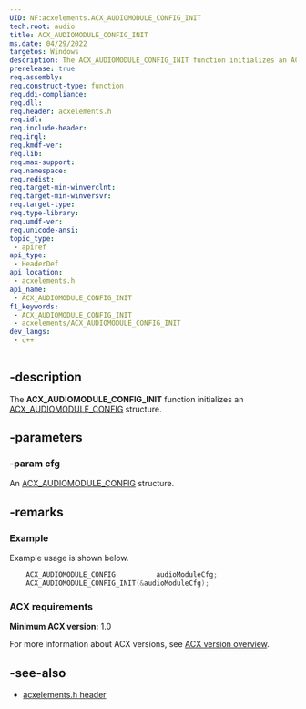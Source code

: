 ```yaml
---
UID: NF:acxelements.ACX_AUDIOMODULE_CONFIG_INIT
tech.root: audio 
title: ACX_AUDIOMODULE_CONFIG_INIT
ms.date: 04/29/2022
targetos: Windows
description: The ACX_AUDIOMODULE_CONFIG_INIT function initializes an ACX_AUDIOMODULE_CONFIG structure.
prerelease: true
req.assembly: 
req.construct-type: function
req.ddi-compliance: 
req.dll: 
req.header: acxelements.h
req.idl: 
req.include-header: 
req.irql: 
req.kmdf-ver: 
req.lib: 
req.max-support: 
req.namespace: 
req.redist: 
req.target-min-winverclnt: 
req.target-min-winversvr: 
req.target-type: 
req.type-library: 
req.umdf-ver: 
req.unicode-ansi: 
topic_type:
 - apiref
api_type:
 - HeaderDef
api_location:
 - acxelements.h
api_name:
 - ACX_AUDIOMODULE_CONFIG_INIT
f1_keywords:
 - ACX_AUDIOMODULE_CONFIG_INIT
 - acxelements/ACX_AUDIOMODULE_CONFIG_INIT
dev_langs:
 - c++
---
```


## -description

The **ACX_AUDIOMODULE_CONFIG_INIT** function initializes an [ACX_AUDIOMODULE_CONFIG](ns-acxelements-acx_audiomodule_config.md) structure.

## -parameters

### -param cfg

An [ACX_AUDIOMODULE_CONFIG](ns-acxelements-acx_audiomodule_config.md) structure.

## -remarks

### Example

Example usage is shown below.

```cpp
    ACX_AUDIOMODULE_CONFIG          audioModuleCfg;
    ACX_AUDIOMODULE_CONFIG_INIT(&audioModuleCfg);
```

### ACX requirements

**Minimum ACX version:** 1.0

For more information about ACX versions, see [ACX version overview](/windows-hardware/drivers/audio/acx-version-overview).

## -see-also

- [acxelements.h header](index.md)


